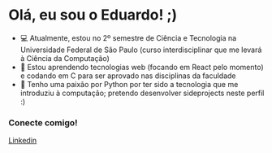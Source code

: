 <h1 class="center"> Olá, eu sou o Eduardo! ;) </h1> 

- 💻 Atualmente, estou no 2º semestre de Ciência e Tecnologia na Universidade Federal de São Paulo (curso interdisciplinar que me levará à Ciência da Computação)
- 🌱 Estou aprendendo tecnologias web (focando em React pelo momento) e codando em C para ser aprovado nas disciplinas da faculdade
- 🐍 Tenho uma paixão por Python por ter sido a tecnologia que me introduziu à computação; pretendo desenvolver sideprojects neste perfil :) 

### Conecte comigo!
[Linkedin](https://img.shields.io/badge/-CONNECT-blue?style=for-the-badge&logo=Linkedin&link=https://www.linkedin.com/in/eduardopgoes/)
